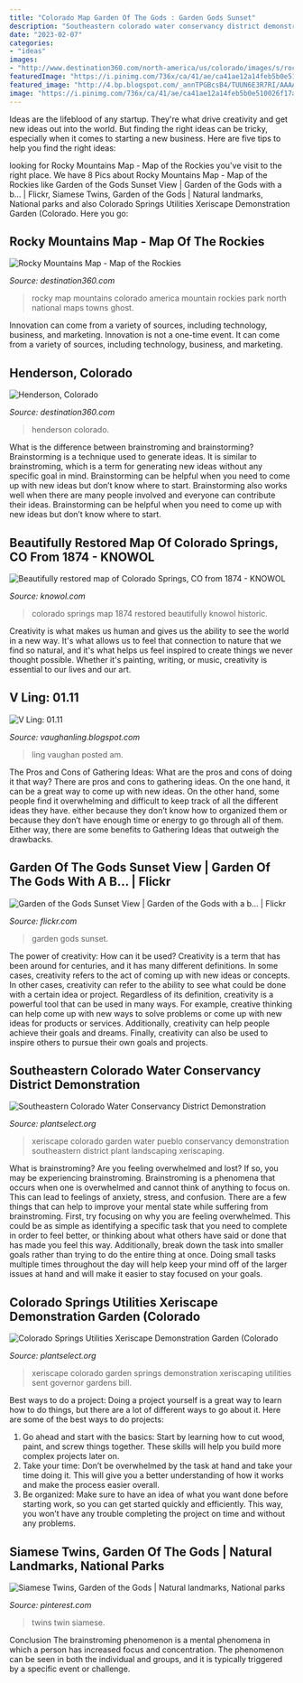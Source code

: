 ```yaml
---
title: "Colorado Map Garden Of The Gods : Garden Gods Sunset"
description: "Southeastern colorado water conservancy district demonstration"
date: "2023-02-07"
categories:
- "ideas"
images:
- "http://www.destination360.com/north-america/us/colorado/images/s/rocky-mountains-map.jpg"
featuredImage: "https://i.pinimg.com/736x/ca/41/ae/ca41ae12a14feb5b0e510026f17aef88--conjoined-twins-twin-photos.jpg"
featured_image: "http://4.bp.blogspot.com/_annTPGBcsB4/TUUN6E3R7RI/AAAAAAAAEMk/HV8_6Jkf66g/s1600/IMGP7490.JPG"
image: "https://i.pinimg.com/736x/ca/41/ae/ca41ae12a14feb5b0e510026f17aef88--conjoined-twins-twin-photos.jpg"
---
```



Ideas are the lifeblood of any startup. They're what drive creativity and get new ideas out into the world. But finding the right ideas can be tricky, especially when it comes to starting a new business. Here are five tips to help you find the right ideas: 

	

		
looking for Rocky Mountains Map - Map of the Rockies you've visit to the right place. We have 8 Pics about Rocky Mountains Map - Map of the Rockies like Garden of the Gods Sunset View | Garden of the Gods with a b… | Flickr, Siamese Twins, Garden of the Gods | Natural landmarks, National parks and also Colorado Springs Utilities Xeriscape Demonstration Garden (Colorado. Here you go:
		
    
## Rocky Mountains Map - Map Of The Rockies

<img loading=lazy src="http://www.destination360.com/north-america/us/colorado/images/s/rocky-mountains-map.jpg" onerror="this.onerror=null;this.src='https://tse4.mm.bing.net/th?id=OIP.gP3oiDKkHH3t7dAQYGbDfQHaHl&amp;pid=15.1';" alt="Rocky Mountains Map - Map of the Rockies">

_Source: destination360.com_

>rocky map mountains colorado america mountain rockies park north national maps towns ghost. 

	

Innovation can come from a variety of sources, including technology, business, and marketing.
Innovation is not a one-time event. It can come from a variety of sources, including technology, business, and marketing.

    
## Henderson, Colorado

<img loading=lazy src="http://www.destination360.com/north-america/us/colorado/images/s/henderson.gif" onerror="this.onerror=null;this.src='https://tse1.mm.bing.net/th?id=OIP.XoWvO00Gtrtvh4NdlM-wPQHaF7&amp;pid=15.1';" alt="Henderson, Colorado">

_Source: destination360.com_

>henderson colorado. 

	

What is the difference between brainstroming and brainstorming?
Brainstorming is a technique used to generate ideas. It is similar to brainstroming, which is a term for generating new ideas without any specific goal in mind. Brainstorming can be helpful when you need to come up with new ideas but don’t know where to start.  Brainstorming also works well when there are many people involved and everyone can contribute their ideas. Brainstorming can be helpful when you need to come up with new ideas but don’t know where to start.

    
## Beautifully Restored Map Of Colorado Springs, CO From 1874 - KNOWOL

<img loading=lazy src="https://www.knowol.com/wp-content/uploads/2019/07/Colorado-Springs-CO-1874-cv.jpg" onerror="this.onerror=null;this.src='https://tse1.mm.bing.net/th?id=OIP.xDY4ZsaWdZiRtf42BoaPEQHaEy&amp;pid=15.1';" alt="Beautifully restored map of Colorado Springs, CO from 1874 - KNOWOL">

_Source: knowol.com_

>colorado springs map 1874 restored beautifully knowol historic. 

	

Creativity is what makes us human and gives us the ability to see the world in a new way. It's what allows us to feel that connection to nature that we find so natural, and it's what helps us feel inspired to create things we never thought possible. Whether it's painting, writing, or music, creativity is essential to our lives and our art.

    
## V Ling: 01.11

<img loading=lazy src="http://4.bp.blogspot.com/_annTPGBcsB4/TUUN6E3R7RI/AAAAAAAAEMk/HV8_6Jkf66g/s1600/IMGP7490.JPG" onerror="this.onerror=null;this.src='https://tse2.mm.bing.net/th?id=OIP.AXV22Q_zJynpfZcOHx_RFAHaLI&amp;pid=15.1';" alt="V Ling: 01.11">

_Source: vaughanling.blogspot.com_

>ling vaughan posted am. 

	

The Pros and Cons of Gathering Ideas: What are the pros and cons of doing it that way?
There are pros and cons to gathering ideas. On the one hand, it can be a great way to come up with new ideas. On the other hand, some people find it overwhelming and difficult to keep track of all the different ideas they have. either because they don’t know how to organized them or because they don’t have enough time or energy to go through all of them. Either way, there are some benefits to Gathering Ideas that outweigh the drawbacks.

    
## Garden Of The Gods Sunset View | Garden Of The Gods With A B… | Flickr

<img loading=lazy src="https://live.staticflickr.com/7076/13385607703_7c732023a7_b.jpg" onerror="this.onerror=null;this.src='https://tse1.mm.bing.net/th?id=OIP.ITRdLr57JA53YJWp2y6hyAHaE8&amp;pid=15.1';" alt="Garden of the Gods Sunset View | Garden of the Gods with a b… | Flickr">

_Source: flickr.com_

>garden gods sunset. 

	

The power of creativity: How can it be used?
Creativity is a term that has been around for centuries, and it has many different definitions. In some cases, creativity refers to the act of coming up with new ideas or concepts. In other cases, creativity can refer to the ability to see what could be done with a certain idea or project. Regardless of its definition, creativity is a powerful tool that can be used in many ways. For example, creative thinking can help come up with new ways to solve problems or come up with new ideas for products or services. Additionally, creativity can help people achieve their goals and dreams. Finally, creativity can also be used to inspire others to pursue their own goals and projects.

    
## Southeastern Colorado Water Conservancy District Demonstration

<img loading=lazy src="https://plantselect.org/wp-content/uploads/2015/03/Southeastern_Colorado_Water_Conservancy_District_Demonstration_Xeriscape_Garden_Pueblo_1.jpg" onerror="this.onerror=null;this.src='https://tse4.mm.bing.net/th?id=OIP.hJqhqcYFcNSo3-i__8Wk0QHaE8&amp;pid=15.1';" alt="Southeastern Colorado Water Conservancy District Demonstration">

_Source: plantselect.org_

>xeriscape colorado garden water pueblo conservancy demonstration southeastern district plant landscaping xeriscaping. 

	

What is brainstroming?
Are you feeling overwhelmed and lost? If so, you may be experiencing brainstroming. Brainstroming is a phenomena that occurs when one is overwhelmed and cannot think of anything to focus on. This can lead to feelings of anxiety, stress, and confusion. There are a few things that can help to improve your mental state while suffering from brainstroming. First, try focusing on why you are feeling overwhelmed. This could be as simple as identifying a specific task that you need to complete in order to feel better, or thinking about what others have said or done that has made you feel this way. Additionally, break down the task into smaller goals rather than trying to do the entire thing at once. Doing small tasks multiple times throughout the day will help keep your mind off of the larger issues at hand and will make it easier to stay focused on your goals.

    
## Colorado Springs Utilities Xeriscape Demonstration Garden (Colorado

<img loading=lazy src="http://plantselect.org/wp-content/uploads/2015/03/Colorado_Springs_Utilities_Xeriscape_Demonstration_Garden_Colorado_Springs_0.jpg" onerror="this.onerror=null;this.src='https://tse2.mm.bing.net/th?id=OIP.6-o5IN2IxO5KMQgN140NFAHaE6&amp;pid=15.1';" alt="Colorado Springs Utilities Xeriscape Demonstration Garden (Colorado">

_Source: plantselect.org_

>xeriscape colorado garden springs demonstration xeriscaping utilities sent governor gardens bill. 

	

Best ways to do a project:
Doing a project yourself is a great way to learn how to do things, but there are a lot of different ways to go about it. Here are some of the best ways to do projects: 
1. Go ahead and start with the basics: Start by learning how to cut wood, paint, and screw things together. These skills will help you build more complex projects later on. 
2. Take your time: Don’t be overwhelmed by the task at hand and take your time doing it. This will give you a better understanding of how it works and make the process easier overall. 
3. Be organized: Make sure to have an idea of what you want done before starting work, so you can get started quickly and efficiently. This way, you won’t have any trouble completing the project on time and without any problems.

    
## Siamese Twins, Garden Of The Gods | Natural Landmarks, National Parks

<img loading=lazy src="https://i.pinimg.com/736x/ca/41/ae/ca41ae12a14feb5b0e510026f17aef88--conjoined-twins-twin-photos.jpg" onerror="this.onerror=null;this.src='https://tse1.mm.bing.net/th?id=OIP.N8ZH0jmLCphWkRpmRRCWFgHaJ3&amp;pid=15.1';" alt="Siamese Twins, Garden of the Gods | Natural landmarks, National parks">

_Source: pinterest.com_

>twins twin siamese. 

	

Conclusion
The brainstroming phenomenon is a mental phenomena in which a person has increased focus and concentration. The phenomenon can be seen in both the individual and groups, and it is typically triggered by a specific event or challenge.

